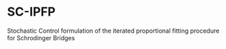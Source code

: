 # SC-IPFP
Stochastic Control formulation of the iterated proportional fitting procedure for Schrodinger Bridges
